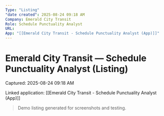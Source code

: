 ```yaml
---
Type: "Listing"
"date created": 2025-08-24 09:18 AM
Company: Emerald City Transit
Role: Schedule Punctuality Analyst
URL:
App: "[[Emerald City Transit - Schedule Punctuality Analyst (App)]]"
---
```

# Emerald City Transit — Schedule Punctuality Analyst (Listing)

Captured: 2025-08-24 09:18 AM

Linked application: [[Emerald City Transit - Schedule Punctuality Analyst (App)]]

> Demo listing generated for screenshots and testing.
